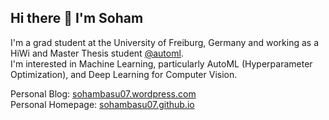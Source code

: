 ## Hi there 👋 I'm Soham
I'm a grad student at the University of Freiburg, Germany and working as a HiWi and Master Thesis student [@automl](https://github.com/automl). \
I'm interested in Machine Learning, particularly AutoML (Hyperparameter Optimization), and Deep Learning for Computer Vision.


Personal Blog: [sohambasu07.wordpress.com](https://sohambasu07.wordpress.com) \
Personal Homepage: [sohambasu07.github.io](https://sohambasu.me)
